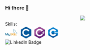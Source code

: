 ### Hi there 👋

<div id="header" align="center">
  <img src="https://media.giphy.com/media/WIQ0N0OUvei1OW1h9Z/giphy.gif" width="100"/>
</div>
Skills:
<div>
  <img src="https://github.com/devicons/devicon/blob/master/icons/mysql/mysql-original-wordmark.svg" title="MySQL"  alt="MySQL" width="40" height="40"/>&nbsp;  
  <img src="https://github.com/devicons/devicon/blob/master/icons/c/c-plain.svg" width="40" height="40"/>
  <img src="https://github.com/devicons/devicon/blob/master/icons/csharp/csharp-original.svg" width="40" height="40"/>
  <img src="https://github.com/Pavel8913/c-logo/blob/main/%D1%81%2B%2B.png" width="40" height="40"/>  
</div>

<div id="badges">
  <img src="https://img.shields.io/badge/https%3A%2F%2Fupload.wikimedia.org%2Fwikipedia%2Fcommons%2Fthumb%2Ff%2Ff3%2FVK_Compact_Logo_%25282021-present%2529.svg%2Flangru-1500px-VK_Compact_Logo_%25282021-present%2529.svg.png?style=flat" alt="LinkedIn Badge"/>
  
</div>
